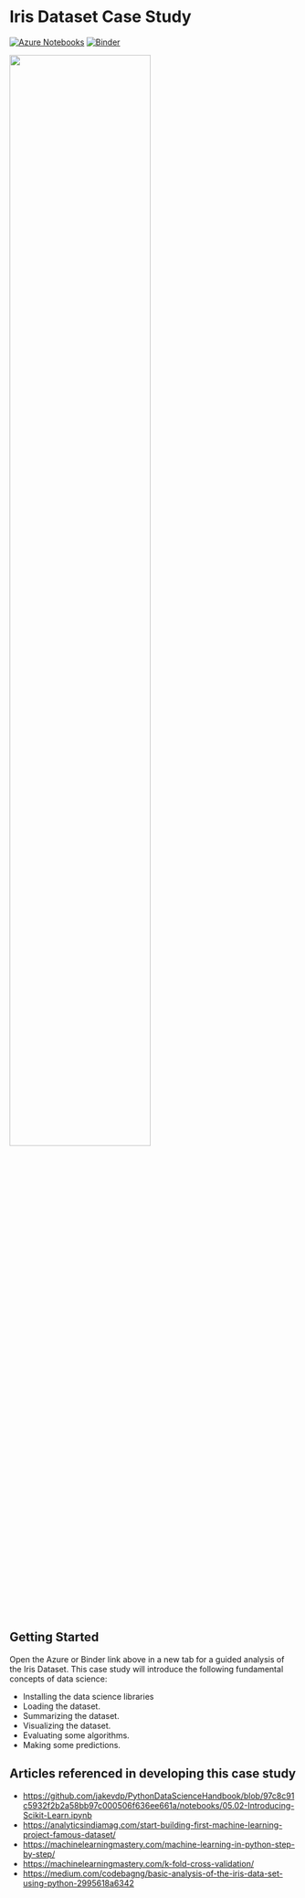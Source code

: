 # Iris Dataset Case Study
[![Azure Notebooks](https://notebooks.azure.com/launch.svg)](https://notebooks.azure.com/shyezroni/projects/iris-analysis)
[![Binder](https://mybinder.org/badge_logo.svg)](https://mybinder.org/v2/gh/ezronis/iris-analysis/master?urlpath=lab)

<img src="https://mk0analyticsindf35n9.kinstacdn.com/wp-content/uploads/2018/02/iris-machinelearning.png" width=70%>

## Getting Started
Open the Azure or Binder link above in a new tab for a guided analysis of the Iris Dataset. This case study will introduce the following fundamental concepts of data science: 
* Installing the data science libraries
* Loading the dataset.
* Summarizing the dataset.
* Visualizing the dataset.
* Evaluating some algorithms.
* Making some predictions.

## Articles referenced in developing this case study
* https://github.com/jakevdp/PythonDataScienceHandbook/blob/97c8c91c5932f2b2a58bb97c000506f636ee661a/notebooks/05.02-Introducing-Scikit-Learn.ipynb
* https://analyticsindiamag.com/start-building-first-machine-learning-project-famous-dataset/
* https://machinelearningmastery.com/machine-learning-in-python-step-by-step/
* https://machinelearningmastery.com/k-fold-cross-validation/
* https://medium.com/codebagng/basic-analysis-of-the-iris-data-set-using-python-2995618a6342
